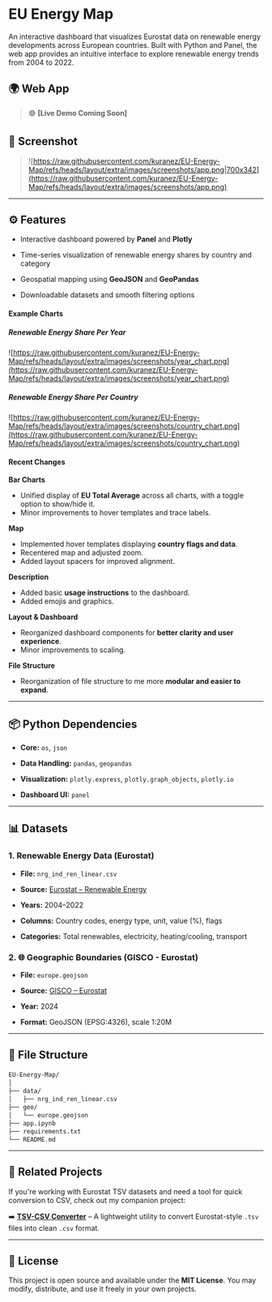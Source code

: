 # EU Energy Map

An interactive dashboard that visualizes Eurostat data on renewable energy developments across European countries. Built with Python and Panel, the web app provides an intuitive interface to explore renewable energy trends from 2004 to 2022.

## 🌍 Web App

> 🟢 **[Live Demo Coming Soon]**

## 📸 Screenshot

> ![https://raw.githubusercontent.com/kuranez/EU-Energy-Map/refs/heads/layout/extra/images/screenshots/app.png|700x342](https://raw.githubusercontent.com/kuranez/EU-Energy-Map/refs/heads/layout/extra/images/screenshots/app.png)

---

## ⚙️ Features

- Interactive dashboard powered by **Panel** and **Plotly**
    
- Time-series visualization of renewable energy shares by country and category
    
- Geospatial mapping using **GeoJSON** and **GeoPandas**
    
- Downloadable datasets and smooth filtering options
    

####  Example Charts

##### Renewable Energy Share Per Year
![https://raw.githubusercontent.com/kuranez/EU-Energy-Map/refs/heads/layout/extra/images/screenshots/year_chart.png](https://raw.githubusercontent.com/kuranez/EU-Energy-Map/refs/heads/layout/extra/images/screenshots/year_chart.png)

##### Renewable Energy Share Per Country
![https://raw.githubusercontent.com/kuranez/EU-Energy-Map/refs/heads/layout/extra/images/screenshots/country_chart.png](https://raw.githubusercontent.com/kuranez/EU-Energy-Map/refs/heads/layout/extra/images/screenshots/country_chart.png)

#### Recent Changes

**Bar Charts**
- Unified display of **EU Total Average** across all charts, with a toggle option to show/hide it.
- Minor improvements to hover templates and trace labels.
	 
**Map**
- Implemented hover templates displaying **country flags and data**.
- Recentered map and adjusted zoom.
- Added layout spacers for improved alignment.

**Description**
- Added basic **usage instructions** to the dashboard.
- Added emojis and graphics.

**Layout & Dashboard**
- Reorganized dashboard components for **better clarity and user experience**.
- Minor improvements to scaling.

**File Structure**
- Reorganization of file structure to me more **modular and easier to expand**.

---

## 📦 Python Dependencies

- **Core:** `os`, `json`
    
- **Data Handling:** `pandas`, `geopandas`
    
- **Visualization:** `plotly.express`, `plotly.graph_objects`, `plotly.io`
    
- **Dashboard UI:** `panel`
    

---

## 📊 Datasets

### 1. Renewable Energy Data (Eurostat)

- **File:** `nrg_ind_ren_linear.csv`
    
- **Source:** [Eurostat – Renewable Energy](https://ec.europa.eu/eurostat/databrowser/view/nrg_ind_ren/default/table?lang=en)
    
- **Years:** 2004–2022
    
- **Columns:** Country codes, energy type, unit, value (%), flags
    
- **Categories:** Total renewables, electricity, heating/cooling, transport
    

### 2. 🌐 Geographic Boundaries (GISCO - Eurostat)

- **File:** `europe.geojson`
    
- **Source:** [GISCO – Eurostat](https://ec.europa.eu/eurostat/web/gisco/geodata/administrative-units/countries)
    
- **Year:** 2024
    
- **Format:** GeoJSON (EPSG:4326), scale 1:20M
    

---

## 📁 File Structure

```
EU-Energy-Map/
│
├── data/
│   ├── nrg_ind_ren_linear.csv
├── geo/
│   └── europe.geojson
├── app.ipynb
├── requirements.txt
└── README.md
```

---
## 🔗 Related Projects

If you're working with Eurostat TSV datasets and need a tool for quick conversion to CSV, check out my companion project:

➡️ **[TSV-CSV Converter](https://github.com/kuranez/TSV-CSV-Converter)** – A lightweight utility to convert Eurostat-style `.tsv` files into clean `.csv` format.

---

## 📘 License

This project is open source and available under the **MIT License**. 
You may modify, distribute, and use it freely in your own projects.
